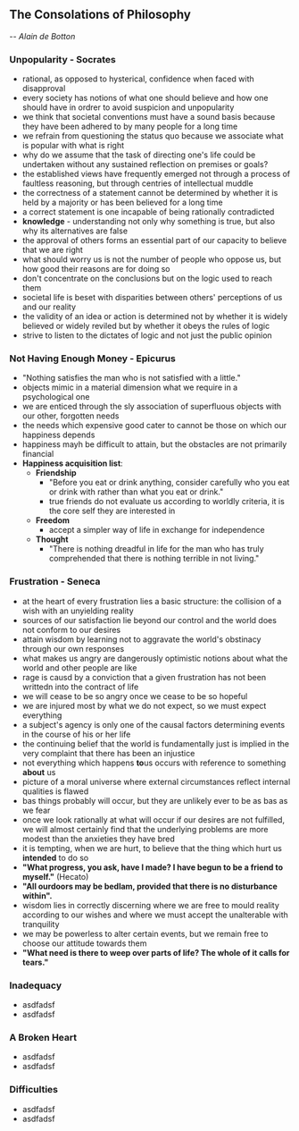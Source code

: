 ## The Consolations of Philosophy
-- *Alain de Botton*


### Unpopularity - Socrates
- rational, as opposed to hysterical, confidence when faced with disapproval
- every society has notions of what one should believe and how one should have in ordrer to avoid suspicion and unpopularity
- we think that societal conventions must have a sound basis because they have been adhered to by many people for a long time
- we refrain from questioning the status quo because we associate what is popular with what is right
- why do we assume that the task of directing one's life could be undertaken without any sustained reflection on premises or goals?
- the established views have frequently emerged not through a process of faultless reasoning, but through centries of intellectual muddle
- the correctness of a statement cannot be determined by whether it is held by a majority or has been believed for a long time
- a correct statement is one incapable of being rationally contradicted
- **knowledge** - understanding not only why something is true, but also why its alternatives are false
- the approval of others forms an essential part of our capacity to believe that we are right
- what should worry us is not the number of people who oppose us, but how good their reasons are for doing so
- don't concentrate on the conclusions but on the logic used to reach them
- societal life is beset with disparities between others' perceptions of us and our reality
- the validity of an idea or action is determined not by whether it is widely believed or widely reviled but by whether it obeys the rules of logic
- strive to listen to the dictates of logic and not just the public opinion


### Not Having Enough Money - Epicurus
- "Nothing satisfies the man who is not satisfied with a little."
- objects mimic in a material dimension what we require in a psychological one
- we are enticed through the sly association of superfluous objects with our other, forgotten needs
- the needs which expensive good cater to cannot be those on which our happiness depends
- happiness mayh be difficult to attain, but the obstacles are not primarily financial
- **Happiness acquisition list**:
  - **Friendship**
    - "Before you eat or drink anything, consider carefully who you eat or drink with rather than what you eat or drink."
    - true friends do not evaluate us according to worldly criteria, it is the core self they are interested in
  - **Freedom**
    - accept a simpler way of life in exchange for independence
  - **Thought**
    - "There is nothing dreadful in life for the man who has truly comprehended that there is nothing terrible in not living."


### Frustration - Seneca
- at the heart of every frustration lies a basic structure: the collision of a wish with an unyielding reality
- sources of our satisfaction lie beyond our control and the world does not conform to our desires
- attain wisdom by learning not to aggravate the world's obstinacy through our own responses
- what makes us angry are dangerously optimistic notions about what the world and other people are like
- rage is causd by a conviction that a given frustration has not been writtedn into the contract of life
- we will cease to be so angry once we cease to be so hopeful
- we are injured most by what we do not expect, so we must expect everything
- a subject's agency is only one of the causal factors determining events in the course of his or her life
- the continuing belief that the world is fundamentally just is implied in the very complaint that there has been an injustice
- not everything which happens **to**us occurs with reference to something **about** us
- picture of a moral universe where external circumstances reflect internal qualities is flawed
- bas things probably will occur, but they are unlikely ever to be as bas as we fear
- once we look rationally at what will occur if our desires are not fulfilled, we will almost certainly find that the underlying problems are more modest than the anxieties they have bred
- it is tempting, when we are hurt, to believe that the thing which hurt us **intended** to do so
- **"What progress, you ask, have I made? I have begun to be a friend to myself."** (Hecato)
- **"All ourdoors may be bedlam, provided that there is no disturbance within".**
- wisdom lies in correctly discerning where we are free to mould reality according to our wishes and where we must accept the unalterable with tranquility
- we may be powerless to alter certain events, but we remain free to choose our attitude towards them
- **"What need is there to weep over parts of life? The whole of it calls for tears."**


### Inadequacy
- asdfadsf
- asdfadsf


### A Broken Heart
- asdfadsf
- asdfadsf


### Difficulties
- asdfadsf
- asdfadsf
